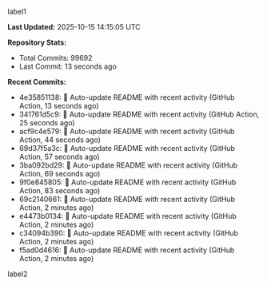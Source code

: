 
label1 
<!-- ACTIVITY_START -->
**Last Updated:** 2025-10-15 14:15:05 UTC

**Repository Stats:**
- Total Commits: 99692
- Last Commit: 13 seconds ago

**Recent Commits:**
- 4e35851138: 🤖 Auto-update README with recent activity (GitHub Action, 13 seconds ago)
- 341761d5c9: 🤖 Auto-update README with recent activity (GitHub Action, 25 seconds ago)
- acf9c4e579: 🤖 Auto-update README with recent activity (GitHub Action, 44 seconds ago)
- 69d37f5a3c: 🤖 Auto-update README with recent activity (GitHub Action, 57 seconds ago)
- 3ba092bd29: 🤖 Auto-update README with recent activity (GitHub Action, 69 seconds ago)
- 9f0e845805: 🤖 Auto-update README with recent activity (GitHub Action, 83 seconds ago)
- 69c2140661: 🤖 Auto-update README with recent activity (GitHub Action, 2 minutes ago)
- e4473b0134: 🤖 Auto-update README with recent activity (GitHub Action, 2 minutes ago)
- c34094b390: 🤖 Auto-update README with recent activity (GitHub Action, 2 minutes ago)
- f5ad0d4616: 🤖 Auto-update README with recent activity (GitHub Action, 2 minutes ago)
<!-- ACTIVITY_END -->

label2
